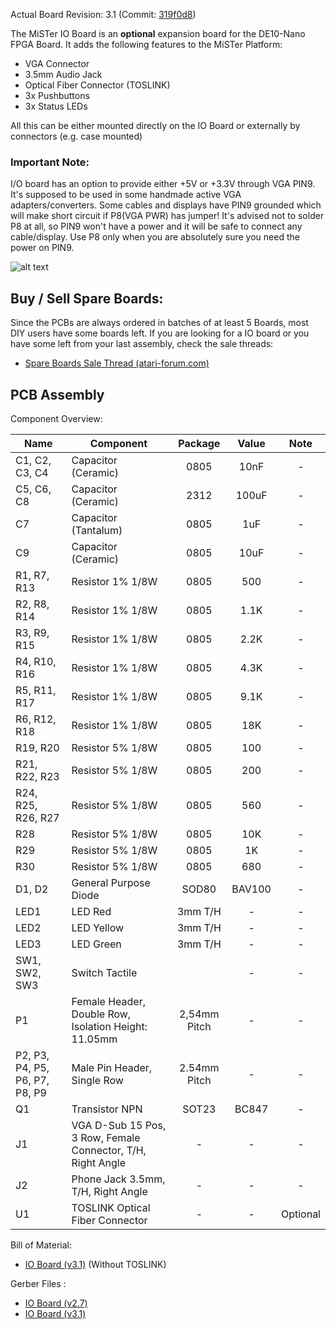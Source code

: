Actual Board Revision: 3.1 (Commit: [319f0d8](https://github.com/MiSTer-devel/Hardware_MiSTer/tree/319f0d8e7f890be3a142081aef5020b61d513411/Addons/IOBoard))

The MiSTer IO Board is an **optional** expansion board for the DE10-Nano FPGA Board. It adds the following features to the MiSTer Platform:
* VGA Connector
* 3.5mm Audio Jack
* Optical Fiber Connector (TOSLINK)
* 3x Pushbuttons
* 3x Status LEDs

All this can be either mounted directly on the IO Board or externally by connectors (e.g. case mounted)

### Important Note:
I/O board has an option to provide either +5V or +3.3V through VGA PIN9. It's supposed to be used in some handmade active VGA adapters/converters. Some cables and displays have PIN9 grounded which will make short circuit if P8(VGA PWR) has jumper! It's advised not to solder P8 at all, so PIN9 won't have a power and it will be safe to connect any cable/display. Use P8 only when you are absolutely sure you need the power on PIN9.

![alt text](https://image.ibb.co/kzn1ga/Ioexample.jpg)

## Buy / Sell Spare Boards:
Since the PCBs are always ordered in batches of at least 5 Boards, most DIY users have some boards left. If you are looking for a IO board or you have some left from your last assembly, check the sale threads:
  * [Spare Boards Sale Thread (atari-forum.com)](http://www.atari-forum.com/viewtopic.php?f=33&t=32121)

## PCB Assembly

Component Overview:

| Name | Component | Package | Value | Note |
|---|---|:---:|:---:|:---:|
| C1, C2, C3, C4 | Capacitor (Ceramic) | 0805 | 10nF | - |
| C5, C6, C8 | Capacitor (Ceramic) | 2312 | 100uF | - |
| C7 | Capacitor (Tantalum) | 0805 | 1uF | - |
| C9 | Capacitor (Ceramic) | 0805 | 10uF | - |
| R1, R7, R13 | Resistor 1% 1/8W | 0805 | 500 | - |
| R2, R8, R14 | Resistor 1% 1/8W | 0805 | 1.1K | - |
| R3, R9, R15 | Resistor 1% 1/8W | 0805 | 2.2K | - |
| R4, R10, R16 | Resistor 1% 1/8W | 0805 | 4.3K | - |
| R5, R11, R17 | Resistor 1% 1/8W | 0805 | 9.1K | - |
| R6, R12, R18 | Resistor 1% 1/8W | 0805 | 18K | - |
| R19, R20 | Resistor 5% 1/8W | 0805 | 100 | - |
| R21, R22, R23 | Resistor 5% 1/8W | 0805 | 200 | - |
| R24, R25, R26, R27 | Resistor 5% 1/8W | 0805 | 560 | - |
| R28 | Resistor 5% 1/8W | 0805 | 10K | - |
| R29 | Resistor 5% 1/8W | 0805 | 1K | - |
| R30 | Resistor 5% 1/8W | 0805 | 680 | - |
| D1, D2 | General Purpose Diode | SOD80 | BAV100 | - |
| LED1 | LED Red | 3mm T/H | - | - |
| LED2 | LED Yellow | 3mm T/H | - | - |
| LED3 | LED Green | 3mm T/H | - | - |
| SW1, SW2, SW3 | Switch Tactile | | - | - |
| P1 | Female Header, Double Row, Isolation Height: 11.05mm | 2,54mm Pitch | - | - |
| P2, P3, P4, P5, P6, P7, P8, P9 | Male Pin Header, Single Row | 2.54mm Pitch | - | - |
| Q1 | Transistor NPN | SOT23 | BC847 | - |
| J1 | VGA D-Sub 15 Pos, 3 Row, Female Connector, T/H, Right Angle | - | - | - |
| J2 | Phone Jack 3.5mm, T/H, Right Angle | - | - | - |
| U1 | TOSLINK Optical Fiber Connector | - | - | Optional |

Bill of Material:
* [IO Board (v3.1)](https://octopart.com/bom-tool/Iuxmkjii) (Without TOSLINK)

Gerber Files :
* [IO Board (v2.7)](https://github.com/MiSTer-devel/Hardware_MiSTer/blob/319f0d8e7f890be3a142081aef5020b61d513411/gerber_releases/iobrd_2.7.zip?raw=true)
* [IO Board (v3.1)](https://github.com/MiSTer-devel/Hardware_MiSTer/blob/319f0d8e7f890be3a142081aef5020b61d513411/gerber_releases/iobrd_3.1.zip?raw=true)
